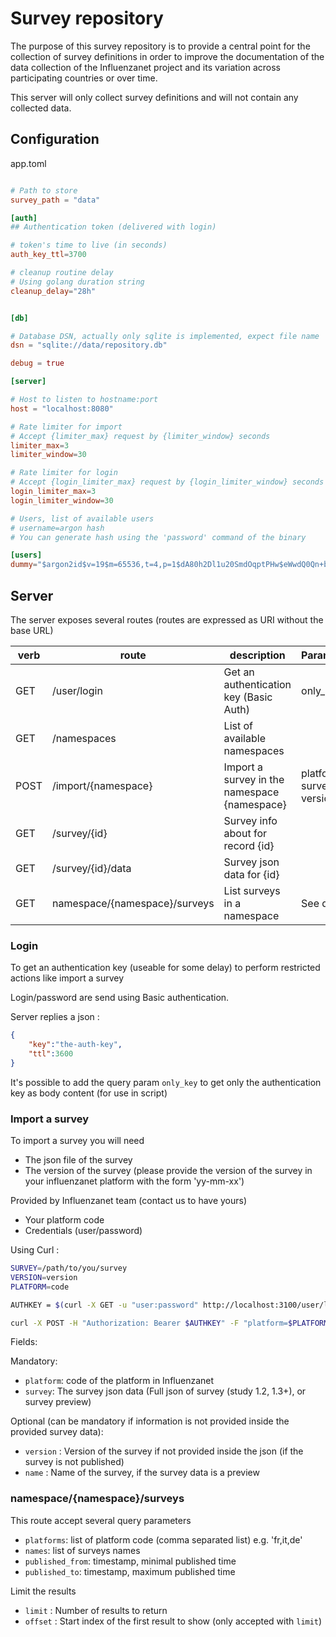 # Survey repository

The purpose of this survey repository is to provide a central point for the collection of survey definitions in order to improve the documentation of the data collection of the Influenzanet project and its variation across participating countries or over time.

This server will only collect survey definitions and will not contain any collected data.

## Configuration

app.toml
```toml

# Path to store 
survey_path = "data"

[auth]
## Authentication token (delivered with login)

# token's time to live (in seconds)
auth_key_ttl=3700

# cleanup routine delay
# Using golang duration string 
cleanup_delay="28h" 


[db]

# Database DSN, actually only sqlite is implemented, expect file name
dsn = "sqlite://data/repository.db"

debug = true

[server]

# Host to listen to hostname:port
host = "localhost:8080"

# Rate limiter for import
# Accept {limiter_max} request by {limiter_window} seconds
limiter_max=3
limiter_window=30

# Rate limiter for login
# Accept {login_limiter_max} request by {login_limiter_window} seconds
login_limiter_max=3
login_limiter_window=30

# Users, list of available users
# username=argon hash
# You can generate hash using the 'password' command of the binary

[users] 
dummy="$argon2id$v=19$m=65536,t=4,p=1$dA80h2Dl1u20SmdOqptPHw$eWwdQ0Qn+b8goFJ8xUB0P2RKPRTNu5+pzMxFLQ5rxvA"

```

## Server

The server exposes several routes (routes are expressed as URI without the base URL)

| verb |route                             |  description                                 | Parameters  |
|------|----------------------------------|----------------------------------------------| ----------- |
| GET  | /user/login                      | Get an authentication key (Basic Auth)       |  only_key   |
| GET  | /namespaces                      | List of available namespaces                 |             |
| POST | /import/{namespace}              | Import a survey in the namespace {namespace} | platform, survey, version  |
| GET  | /survey/{id}                     | Survey info about for record {id}            |             |
| GET  | /survey/{id}/data                | Survey json data for {id}                    |             |
| GET  | namespace/{namespace}/surveys    | List surveys in a namespace                  | See details |

### Login

To get an authentication key (useable for some delay) to perform restricted actions like import a survey

Login/password are send using Basic authentication.

Server replies a json :
```json
{
    "key":"the-auth-key",
    "ttl":3600
}
```

It's possible to add the query param `only_key` to get only the authentication key as body content (for use in script)

### Import a survey

To import a survey you will need
- The json file of the survey
- The version of the survey (please provide the version of the survey in your influenzanet platform with the form 'yy-mm-xx')

Provided by Influenzanet team (contact us to have yours)
- Your platform code
- Credentials (user/password)

Using Curl :

```bash
SURVEY=/path/to/you/survey
VERSION=version
PLATFORM=code

AUTHKEY = $(curl -X GET -u "user:password" http://localhost:3100/user/login?only_key=1)

curl -X POST -H "Authorization: Bearer $AUTHKEY" -F "platform=$PLATFORM" -F "survey=@$SURVEY" http://localhost:8080/import/influenzanet
```

Fields:

Mandatory:
- `platform`:  code of the platform in Influenzanet
- `survey`: The survey json data (Full json of survey (study 1.2, 1.3+), or survey preview)

Optional (can be mandatory if information is not provided inside the provided survey data):

- `version` : Version of the survey if not provided inside the json (if the survey is not published)
- `name` : Name of the survey, if the survey data is a preview

### namespace/{namespace}/surveys

This route accept several query parameters


- `platforms`: list of platform code (comma separated list) e.g. 'fr,it,de'
- `names`: list of surveys names
- `published_from`: timestamp, minimal published time
- `published_to`: timestamp, maximum published time

Limit the results
- `limit`  : Number of results to return
- `offset` : Start index of the first result to show (only accepted with `limit`)